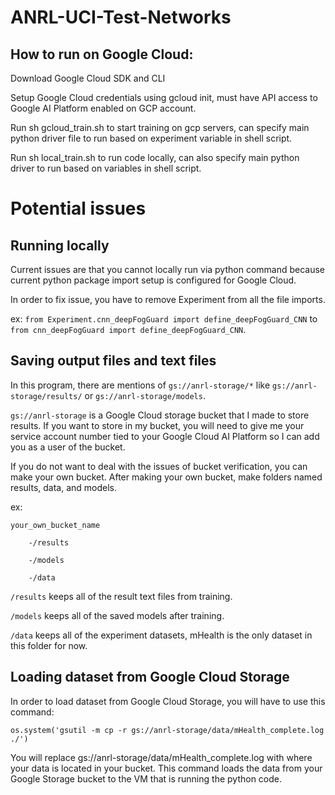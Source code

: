 
# ANRL-UCI-Test-Networks

  

## How to run on Google Cloud:

Download Google Cloud SDK and CLI

Setup Google Cloud credentials using gcloud init, must have API access to Google AI Platform enabled on GCP account.

Run sh gcloud_train.sh to start training on gcp servers, can specify main python driver file to run based on experiment variable in shell script.

Run sh local_train.sh to run code locally, can also specify main python driver to run based on variables in shell script.

  

# Potential issues

  

## Running locally

Current issues are that you cannot locally run via python command because current python package import setup is configured for Google Cloud.

In order to fix issue, you have to remove Experiment from all the file imports.

ex: 
`from Experiment.cnn_deepFogGuard import define_deepFogGuard_CNN` to `from cnn_deepFogGuard import define_deepFogGuard_CNN`.

  

## Saving output files and text files

In this program, there are mentions of `gs://anrl-storage/*` like `gs://anrl-storage/results/` or `gs://anrl-storage/models`.

`gs://anrl-storage` is a Google Cloud storage bucket that I made to store results. If you want to store in my bucket, you will need to give me your service account number tied to your Google Cloud AI Platform so I can add you as a user of the bucket.

If you do not want to deal with the issues of bucket verification, you can make your own bucket. After making your own bucket, make folders named results, data, and models.

ex:

	your_own_bucket_name

		-/results

		-/models

		-/data

  

`/results` keeps all of the result text files from training.

`/models` keeps all of the saved models after training.

`/data` keeps all of the experiment datasets, mHealth is the only dataset in this folder for now.

  

## Loading dataset from Google Cloud Storage

In order to load dataset from Google Cloud Storage, you will have to use this command:

`os.system('gsutil -m cp -r gs://anrl-storage/data/mHealth_complete.log ./')`

You will replace gs://anrl-storage/data/mHealth_complete.log with where your data is located in your bucket.
This command loads the data from your Google Storage bucket to the VM that is running the python code. 